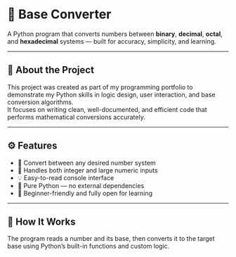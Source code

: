 # 🔢 Base Converter

A Python program that converts numbers between **binary**, **decimal**, **octal**, and **hexadecimal** systems — built for accuracy, simplicity, and learning.

---

## 🧭 About the Project
This project was created as part of my programming portfolio to demonstrate my Python skills in logic design, user interaction, and base conversion algorithms.  
It focuses on writing clean, well-documented, and efficient code that performs mathematical conversions accurately.

---

## ⚙️ Features
- 🔄 Convert between any desired number system 
- 🧮 Handles both integer and large numeric inputs  
- 💡 Easy-to-read console interface  
- 🧱 Pure Python — no external dependencies  
- 🧰 Beginner-friendly and fully open for learning

---

## 🧠 How It Works
The program reads a number and its base, then converts it to the target base using Python’s built-in functions and custom logic.
